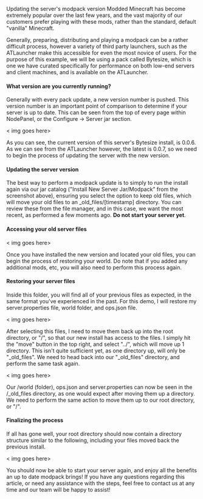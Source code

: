 Updating the server's modpack version
Modded Minecraft has become extremely popular over the last few years, and the vast majority of our customers prefer playing with these mods, rather than the standard, default "vanilla" Minecraft.

Generally, preparing, distributing and playing a modpack can be a rather difficult process, however a variety of third party launchers, such as the ATLauncher make this accessible for even the most novice of users. For the purpose of this example, we will be using a pack called Bytesize, which is one we have curated specifically for performance on both low-end servers and client machines, and is available on the ATLauncher.

#### What version are you currently running?
Generally with every pack update, a new version number is pushed. This version number is an important point of comparison to determine if your server is up to date. This can be seen from the top of every page within NodePanel, or the Configure -> Server jar section.

< img goes here>

As you can see, the current version of this server's Bytesize install, is 0.0.6. As we can see from the ATLauncher however, the latest is 0.0.7, so we need to begin the process of updating the server with the new version.

#### Updating the server version
The best way to perform a modpack update is to simply to run the install again via our jar catalog ("Install New Server Jar/Modpack" from the screenshot above), ensuring you select the option to keep old files, which will move your old files to an _old_files/[timestamp] directory. You can review these from the file manager, and in this case, we want the most recent, as performed a few moments ago. **Do not start your server yet**.

#### Accessing your old server files

< img goes here>

Once you have installed the new version and located your old files, you can begin the process of restoring your world. Do note that if you added any additional mods, etc, you will also need to perform this process again.

#### Restoring your server files
Inside this folder, you will find all of your previous files as expected, in the same format you've experienced in the past. For this demo, I will restore my server.properties file, world folder, and ops.json file. 

< img goes here>

After selecting this files, I need to move them back up into the root directory, or "/", so that our new install has access to the files. I simply hit the "move" button in the top right, and select "../", which will move up 1 directory. This isn't quite sufficient yet, as one directory up, will only be "_old_files". We need to head back into our "_old_files" directory, and perform the same task again.

< img goes here>

Our /world (folder), ops.json and server.properties can now be seen in the /_old_files directory, as one would expect after moving them up a directory. We need to perform the same action to move them up to our root directory, or "/".

#### Finalizing the process
If all has gone well, your root directory should now contain a directory structure similar to the following, including your files moved back the previous install.

< img goes here>

You should now be able to start your server again, and enjoy all the benefits an up to date modpack brings! If you have any questions regarding this article, or need any assistance with the steps, feel free to contact us at any time and our team will be happy to assist!